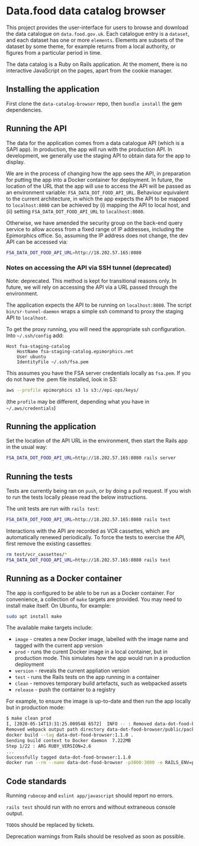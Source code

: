 # Data.food data catalog browser

This project provides the user-interface for users to browse and
download the data catalogue on `data.food.gov.uk`. Each catalogue
entry is a `dataset`, and each dataset has one or more `elements`.
Elements are subsets of the dataset by some theme, for example
returns from a local authority, or figures from a particular period
in time.

The data catalog is a Ruby on Rails application. At the moment, there
is no interactive JavaScript on the pages, apart from the cookie
manager.

## Installing the application

First clone the `data-catalog-browser` repo, then `bundle install` the
gem dependencies.

## Running the API

The data for the application comes from a data catalogue API (which is a
SAPI app). In production, the app will run with the production API. In
development, we generally use the staging API to obtain data for the app
to display.

We are in the process of changing how the app sees the API, in preparation
for putting the app into a Docker container for deployment. In future,
the location of the URL that the app will use to access the API will be
passed as an environment variable: `FSA_DATA_DOT_FOOD_API_URL`.
Behaviour equivalent to the current architecture, in which the app expects
the API to be mapped to `localhost:8080` can be achieved by (i) mapping
the API to local host, and (ii) setting `FSA_DATA_DOT_FOOD_API_URL`
to `localhost:8080`.

Otherwise, we have amended the security group on the back-end query service
to allow access from a fixed range of IP addresses, including the
Epimorphics office. So, assuming the IP address does not change, the
dev API can be accessed via:

```sh
FSA_DATA_DOT_FOOD_API_URL=http://18.202.57.165:8080
```

### Notes on accessing the API via SSH tunnel (deprecated)

Note: deprecated. This method is kept for transitional reasons only.
In future, we will rely on accessing the API via a URL passed through
the environment.

The application expects the API to be running on `localhost:8080`.
The script `bin/sr-tunnel-daemon` wraps a simple ssh command to proxy
the staging API to `localhost`.

To get the proxy running, you will need the appropriate ssh configuration.
Into `~/.ssh/config` add:

```text
Host fsa-staging-catalog
    HostName fsa-staging-catalog.epimorphics.net
    User ubuntu
    IdentityFile ~/.ssh/fsa.pem
```

This assumes you have the FSA server credentials locally as `fsa.pem`. If you
do not have the .pem file installed, look in S3:

```sh
aws --profile epimorphics s3 ls s3://epi-ops/keys/
```

(the `profile` may be different, depending what you have in `~/.aws/credentials`)

## Running the application

Set the location of the API URL in the environment, then
start the Rails app in the usual way:

```sh
FSA_DATA_DOT_FOOD_API_URL=http://18.202.57.165:8080 rails server
```

## Running the tests

Tests are currently being ran on `push`, or by doing a pull request. If you wish to run the tests locally please read the below instructions.

The unit tests are run with `rails test`:

```sh
FSA_DATA_DOT_FOOD_API_URL=http://18.202.57.165:8080 rails test
```

Interactions with the API are recorded as VCR cassettes, which are
automatically renewed periodically. To force the tests to exercise
the API, first remove the existing cassettes:

```sh
rm test/vcr_cassettes/*
FSA_DATA_DOT_FOOD_API_URL=http://18.202.57.165:8080 rails test
```

## Running as a Docker container

The app is configured to be able to be run as a Docker container. For
convenience, a collection of `make` targets are provided. You may need
to install make itself. On Ubuntu, for example:

```sh
sudo apt install make
```

The available make targets include:

- `image` - creates a new Docker image, labelled with the image name and
  tagged with the current app version
- `prod` - runs the curent Docker image in a local container, but in production
  mode. This simulates how the app would run in a production deployment
- `version` - reveals the current appliation version
- `test` - runs the Rails tests on the app running in a container
- `clean` - removes temporary build artefacts, such as webpacked assets
- `release` - push the container to a registry

For example, to ensure the image is up-to-date and then run the app
locally but in production mode:

```sh
$ make clean prod
I, [2020-05-14T13:31:25.009548 6572]  INFO -- : Removed data-dot-food-browser/public/assets
Removed webpack output path directory data-dot-food-browser/public/packs
docker build --tag data-dot-food-browser:1.1.0 .
Sending build context to Docker daemon  7.222MB
Step 1/22 : ARG RUBY_VERSION=2.6
...
Successfully tagged data-dot-food-browser:1.1.0
docker run --rm --name data-dot-food-browser -p3000:3000 -e RAILS_ENV=production ...
```

## Code standards

Running `rubocop` and `eslint app/javascript` should report no errors.

`rails test` should run with no errors and without extraneous console output.

`TODO`s should be replaced by tickets.

Deprecation warnings from Rails should be resolved as soon as possible.
